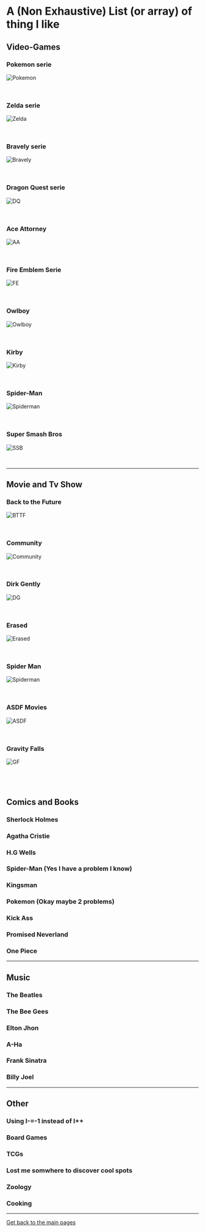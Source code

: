 # A (Non Exhaustive) List (or array) of thing I like

## Video-Games

### Pokemon serie  
![Pokemon](https://github.com/LouisViktorCeleyron/Portfolio/blob/master/WhatILike/Banners/Pokemon.png)

&nbsp;

### Zelda serie
![Zelda](https://github.com/LouisViktorCeleyron/Portfolio/blob/master/WhatILike/Banners/Zelda.png)

&nbsp;

### Bravely serie
![Bravely](https://github.com/LouisViktorCeleyron/Portfolio/blob/master/WhatILike/Banners/Bravely.png)

&nbsp;

### Dragon Quest serie
![DQ](https://github.com/LouisViktorCeleyron/Portfolio/blob/master/WhatILike/Banners/DQ.png)

&nbsp;

### Ace Attorney 
![AA](https://github.com/LouisViktorCeleyron/Portfolio/blob/master/WhatILike/Banners/AA.png)

&nbsp;

### Fire Emblem Serie
![FE](https://github.com/LouisViktorCeleyron/Portfolio/blob/master/WhatILike/Banners/FE.png)

&nbsp;

### Owlboy
![Owlboy](https://github.com/LouisViktorCeleyron/Portfolio/blob/master/WhatILike/Banners/Owlboy.png)

&nbsp;

### Kirby
![Kirby](https://github.com/LouisViktorCeleyron/Portfolio/blob/master/WhatILike/Banners/Kirby.png)

&nbsp;

### Spider-Man
![Spiderman](https://github.com/LouisViktorCeleyron/Portfolio/blob/master/WhatILike/Banners/SpiderMan.png)

&nbsp;

### Super Smash Bros
![SSB](https://github.com/LouisViktorCeleyron/Portfolio/blob/master/WhatILike/Banners/SSB.png)

&nbsp;


---
## Movie and Tv Show 

### Back to the Future
![BTTF](https://github.com/LouisViktorCeleyron/Portfolio/blob/master/WhatILike/Banners/BTTF.png)

&nbsp;

### Community
![Community](https://github.com/LouisViktorCeleyron/Portfolio/blob/master/WhatILike/Banners/Community.png)

&nbsp;
### Dirk Gently
![DG](https://github.com/LouisViktorCeleyron/Portfolio/blob/master/WhatILike/Banners/DG.png)

&nbsp;
### Erased
![Erased](https://github.com/LouisViktorCeleyron/Portfolio/blob/master/WhatILike/Banners/Erased.png)

&nbsp;
### Spider Man
![Spiderman](https://github.com/LouisViktorCeleyron/Portfolio/blob/master/WhatILike/Banners/SpiderManF.png)

&nbsp;
### ASDF Movies
![ASDF](https://github.com/LouisViktorCeleyron/Portfolio/blob/master/WhatILike/Banners/ASDF.png)

&nbsp;
### Gravity Falls
![GF](https://github.com/LouisViktorCeleyron/Portfolio/blob/master/WhatILike/Banners/GF.png)

&nbsp;
---
## Comics and Books

### Sherlock Holmes
### Agatha Cristie
### H.G Wells
### Spider-Man (Yes I have a problem I know)
### Kingsman 
### Pokemon (Okay maybe 2 problems)
### Kick Ass
### Promised Neverland
### One Piece

---

## Music

### The Beatles 
### The Bee Gees
### Elton Jhon
### A-Ha
### Frank Sinatra
### Billy Joel

---

## Other

### Using I-=-1 instead of I++
### Board Games
### TCGs
### Lost me somwhere to discover cool spots
### Zoology
### Cooking

---

[Get back to the main pages](https://github.com/LouisViktorCeleyron/Portfolio/blob/master/README.md)
